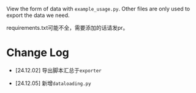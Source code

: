 View the form of data with `example_usage.py`. Other files are only used to export the data we need.

requirements.txt可能不全，需要添加的话请发pr。

# Change Log

- [24.12.02] 导出脚本汇总于`exporter`

- [24.12.05] 新增`dataloading.py`